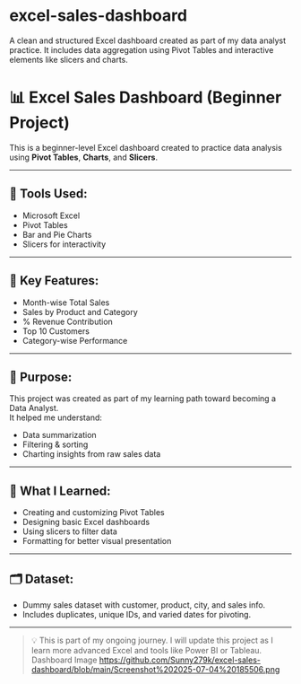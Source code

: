 # excel-sales-dashboard
A clean and structured Excel dashboard created as part of my data analyst practice. It includes data aggregation using Pivot Tables and interactive elements like slicers and charts.
# 📊 Excel Sales Dashboard (Beginner Project)

This is a beginner-level Excel dashboard created to practice data analysis using **Pivot Tables**, **Charts**, and **Slicers**.

---

## 🔧 Tools Used:
- Microsoft Excel
- Pivot Tables
- Bar and Pie Charts
- Slicers for interactivity

---

## 📌 Key Features:
- Month-wise Total Sales
- Sales by Product and Category
- % Revenue Contribution
- Top 10 Customers
- Category-wise Performance

---

## 🎯 Purpose:
This project was created as part of my learning path toward becoming a Data Analyst.  
It helped me understand:
- Data summarization
- Filtering & sorting
- Charting insights from raw sales data

---

## 🧠 What I Learned:
- Creating and customizing Pivot Tables
- Designing basic Excel dashboards
- Using slicers to filter data
- Formatting for better visual presentation

---

## 🗂️ Dataset:
- Dummy sales dataset with customer, product, city, and sales info.
- Includes duplicates, unique IDs, and varied dates for pivoting.

---

> 💡 This is part of my ongoing journey. I will update this project as I learn more advanced Excel and tools like Power BI or Tableau.
> Dashboard Image
https://github.com/Sunny279k/excel-sales-dashboard/blob/main/Screenshot%202025-07-04%20185506.png

